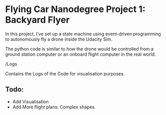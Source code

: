 # Flying Car Nanodegree Project 1: Backyard Flyer

In this project, I've set up a state machine using event-driven programming to autonomously fly a drone inside the Udacity Sim.


The python code is similar to how the drone would be controlled from a ground station computer or an onboard flight computer in the real world. 

/Logs 

Contains the Logs of the Code for visualisation purposes.

## Todo: 
- Add Visualisation 
- Add More flight plans: Complex shapes.